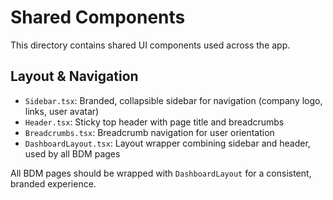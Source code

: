 # Shared Components

This directory contains shared UI components used across the app.

## Layout & Navigation
- `Sidebar.tsx`: Branded, collapsible sidebar for navigation (company logo, links, user avatar)
- `Header.tsx`: Sticky top header with page title and breadcrumbs
- `Breadcrumbs.tsx`: Breadcrumb navigation for user orientation
- `DashboardLayout.tsx`: Layout wrapper combining sidebar and header, used by all BDM pages

All BDM pages should be wrapped with `DashboardLayout` for a consistent, branded experience.


